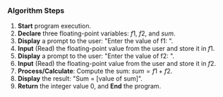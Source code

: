### Algorithm Steps

1.  **Start** program execution.
2.  **Declare** three floating-point variables: $f1$, $f2$, and $sum$.
3.  **Display** a prompt to the user: "Enter the value of f1: ".
4.  **Input** (Read) the floating-point value from the user and store it in $f1$.
5.  **Display** a prompt to the user: "Enter the value of f2: ".
6.  **Input** (Read) the floating-point value from the user and store it in $f2$.
7.  **Process/Calculate**: Compute the sum: $sum = f1 + f2$.
8.  **Display** the result: "Sum = [value of sum]".
9.  **Return** the integer value $0$, and **End** the program.
